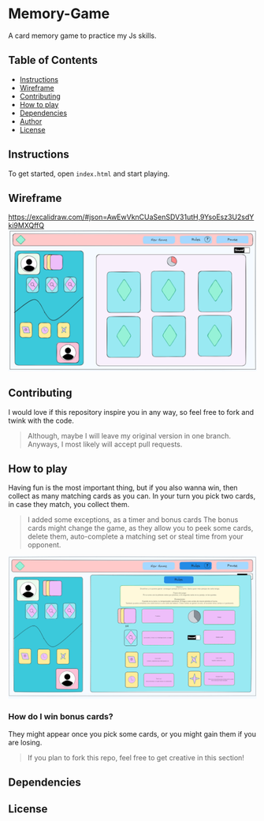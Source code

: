 # Memory-Game
A card memory game to practice my Js skills.
## Table of Contents
* [Instructions](#instructions)
* [Wireframe](#wireframe)
* [Contributing](#contributing)
* [How to play](#how-to-play)
* [Dependencies](#dependencies)
* [Author](https://github.com/spariva)
* [License](#license)
## Instructions
To get started, open `index.html` and start playing.

## Wireframe
https://excalidraw.com/#json=AwEwVknCUaSenSDV31utH,9YsoEsz3U2sdYki9MXQffQ
![Board's image with soft colors](public/assets/img/image-2.png)



## Contributing
I would love if this repository inspire you in any way, so feel free to fork and twink with the code.
 >Although, maybe I will leave my original version in one branch. Anyways, I most likely will accept pull requests.

## How to play
Having fun is the most important thing, but if you also wanna win, then collect as many matching cards as you can. 
In your turn you pick two cards, in case they match, you collect them. 

>I added some exceptions, as a timer and bonus cards
>The bonus cards might change the game, as they allow you to peek some cards, delete them, auto-complete a matching set or steal time from your opponent.

![Instructions screenshot](public/assets/img/instructions.png)

### How do I win bonus cards?
They might appear once you pick some cards, or you might gain them if you are losing. 
>If you plan to fork this repo, feel free to get creative in this section!

## Dependencies

## License



